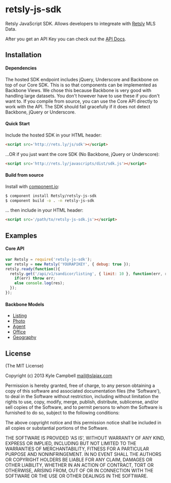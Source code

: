
# retsly-js-sdk

  Retsly JavaScript SDK. Allows developers to integreate with [Retsly](http://rets.ly) MLS Data.

  After you get an API Key you can check out the [API Docs](http://rets.ly/docs).

## Installation

#### Dependencies

  The hosted SDK endpoint includes jQuery, Underscore and Backbone on top of our Core SDK. This is so that components 
  can be implemented as Backbone Views. We chose this because Backbone is very good with handling large datasets. 
  You don't however have to use these if you don't want to. If you compile from source, you can use the Core API directly 
  to work with the API. The SDK should fail gracefully if it does not detect Backbone, jQuery or Underscore.

#### Quick Start

  Include the hosted SDK in your HTML header: 

  ```html
<script src='http://rets.ly/js/sdk'></script>
  ```

  ...OR if you just want the core SDK (No Backbone, jQuery or Underscore):

  ```html
<script src='http://rets.ly/javascripts/dist/sdk.js'></script>
  ```

#### Build from source

  Install with [component.io](https://github.com/component/component):

  ```bash
  $ component install Retsly/retsly-js-sdk
  $ component build -o . -n retsly-js-sdk
  ```

  ... then include in your HTML header:

  ```html
<script src='/path/to/retsly-js-sdk.js'></script>
  ```

## Examples

#### Core API

  ```javascript
  var Retsly = require('retsly-js-sdk');
  var retsly = new Retsly('YOURAPIKEY', { debug: true });
  retsly.ready(function(){
    retsly.get('/api/v1/sandicor/listing', { limit: 10 }, function(err, res) {
      if(err) throw err;
      else console.log(res);
    });
  });
  ```

#### Backbone Models
  - [Listing](https://github.com/Retsly/retsly-js-sdk/blob/master/index.js#L282)
  - [Photo](https://github.com/Retsly/retsly-js-sdk/blob/master/index.js#L317)
  - [Agent](https://github.com/Retsly/retsly-js-sdk/blob/master/index.js#L336)
  - [Office](https://github.com/Retsly/retsly-js-sdk/blob/master/index.js#L352)
  - [Geography](https://github.com/Retsly/retsly-js-sdk/blob/master/index.js#L368)

## License

(The MIT License)

Copyright (c) 2013 Kyle Campbell <mail@slajax.com>

Permission is hereby granted, free of charge, to any person obtaining a copy of this software and associated documentation files (the 'Software'), to deal in the Software without restriction, including without limitation the rights to use, copy, modify, merge, publish, distribute, sublicense, and/or sell copies of the Software, and to permit persons to whom the Software is furnished to do so, subject to the following conditions:

The above copyright notice and this permission notice shall be included in all copies or substantial portions of the Software.

THE SOFTWARE IS PROVIDED 'AS IS', WITHOUT WARRANTY OF ANY KIND, EXPRESS OR IMPLIED, INCLUDING BUT NOT LIMITED TO THE WARRANTIES OF MERCHANTABILITY, FITNESS FOR A PARTICULAR PURPOSE AND NONINFRINGEMENT. IN NO EVENT SHALL THE AUTHORS OR COPYRIGHT HOLDERS BE LIABLE FOR ANY CLAIM, DAMAGES OR OTHER LIABILITY, WHETHER IN AN ACTION OF CONTRACT, TORT OR OTHERWISE, ARISING FROM, OUT OF OR IN CONNECTION WITH THE SOFTWARE OR THE USE OR OTHER DEALINGS IN THE SOFTWARE.

